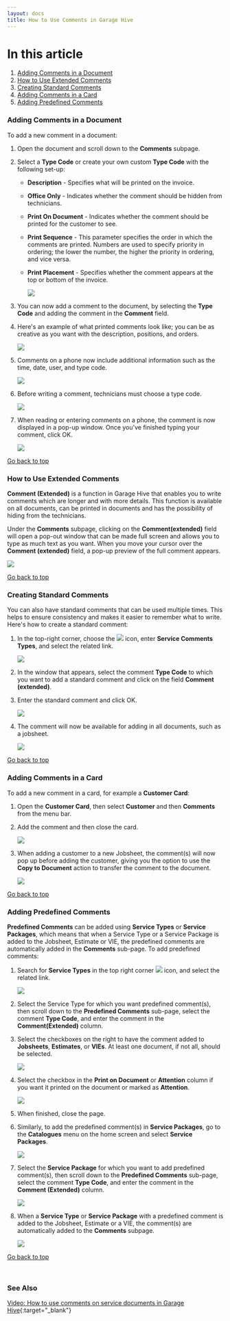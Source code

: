 ```yaml
---
layout: docs
title: How to Use Comments in Garage Hive
---
```


<a name="top"></a>

# In this article
1. [Adding Comments in a Document](#adding-comments-in-a-document)
2. [How to Use Extended Comments](#how-to-use-extended-comments)
3. [Creating Standard Comments](#creating-standard-comments)
4. [Adding Comments in a Card](#adding-comments-in-a-card)
5. [Adding Predefined Comments](#adding-predefined-comments)

### Adding Comments in a Document
To add a new comment in a document:
1. Open the document and scroll down to the **Comments** subpage. 
2. Select a **Type Code** or create your own custom **Type Code** with the following set-up:
   * **Description** - Specifies what will be printed on the invoice.
   * **Office Only** - Indicates whether the comment should be hidden from technicians.
   * **Print On Document** - Indicates whether the comment should be printed for the customer to see.
   * **Print Sequence** - This parameter specifies the order in which the comments are printed. Numbers are used to specify priority in ordering; the lower the number, the higher the priority in ordering, and vice versa.
   * **Print Placement** - Specifies whether the comment appears at the top or bottom of the invoice.

      ![](media/garagehive-comments1.gif)

3. You can now add a comment to the document, by selecting the **Type Code** and adding the comment in the **Comment** field.
4. Here's an example of what printed comments look like; you can be as creative as you want with the description, positions, and orders. 

   ![](media/garagehive-comments6.gif)

5. Comments on a phone now include additional information such as the time, date, user, and type code.

   ![](media/garagehive-comments-phone.png)

6. Before writing a comment, technicians must choose a type code.

   ![](media/garagehive-comment-tech-code.png)

8. When reading or entering comments on a phone, the comment is now displayed in a pop-up window. Once you've finished typing your comment, click OK. 

   ![](media/garagehive-comment-phone-input.png)

[Go back to top](#top)

### How to Use Extended Comments
**Comment (Extended)** is a function in Garage Hive that enables you to write comments which are longer and with more details. This function is available on all documents, can be printed in documents and has the possibility of hiding from the technicians.

Under the **Comments** subpage, clicking on the **Comment(extended)** field will open a pop-out window that can be made full screen and allows you to type as much text as you want. When you move your cursor over the **Comment (extended)** field, a pop-up preview of the full comment appears. 

   ![](media/garagehive-comments2.gif)

[Go back to top](#top)

### Creating Standard Comments
You can also have standard comments that can be used multiple times. This helps to ensure consistency and makes it easier to remember what to write. Here's how to create a standard comment:
1. In the top-right corner, choose the ![](media/search_icon.png) icon, enter **Service Comments Types**, and select the related link.

   ![](media/garagehive-comments3.gif)

2. In the window that appears, select the comment **Type Code** to which you want to add a standard comment and click on the field **Comment (extended)**.
3. Enter the standard comment and click OK.

   ![](media/garagehive-comments4.gif)

4. The comment will now be available for adding in all documents, such as a jobsheet.

   ![](media/garagehive-comments5.gif)

[Go back to top](#top)

### Adding Comments in a Card
To add a new comment in a card, for example a **Customer Card**:
1. Open the **Customer Card**, then select **Customer** and then **Comments** from the menu bar.
2. Add the comment and then close the card.

   ![](media/garagehive-comments7.gif)

3. When adding a customer to a new Jobsheet, the comment(s) will now pop up before adding the customer, giving you the option to use the **Copy to Document** action to transfer the comment to the document.

   ![](media/garagehive-comments8.gif)

[Go back to top](#top)

### Adding Predefined Comments
**Predefined Comments** can be added using **Service Types** or **Service Packages**, which means that when a Service Type or a Service Package is added to the Jobsheet, Estimate or VIE, the predefined comments are automatically added in the **Comments** sub-page. To add predefined comments:
1. Search for **Service Types** in the top right corner ![](media/search_icon.png) icon, and select the related link.

   ![](media/garagehive-comments9.png)

2. Select the Service Type for which you want predefined comment(s), then scroll down to the **Predefined Comments** sub-page, select the comment **Type Code**, and enter the comment in the **Comment(Extended)** column.
3. Select the checkboxes on the right to have the comment added to **Jobsheets**, **Estimates**, or **VIEs**. At least one document, if not all, should be selected.

   ![](media/garagehive-comments9a.png)

4. Select the checkbox in the **Print on Document** or **Attention** column if you want it printed on the document or marked as **Attention**.

   ![](media/garagehive-comments10.png)

5. When finished, close the page.
6. Similarly, to add the predefined comment(s) in **Service Packages**, go to the **Catalogues** menu on the home screen and select **Service Packages**.

   ![](media/garagehive-comments11.png)

7. Select the **Service Package** for which you want to add predefined comment(s), then scroll down to the **Predefined Comments** sub-page, select the comment **Type Code**, and enter the comment in the **Comment (Extended)** column.

   ![](media/garagehive-comments12.png)

8. When a **Service Type** or **Service Package** with a predefined comment is added to the Jobsheet, Estimate or a VIE, the comment(s) are automatically added to the **Comments** subpage.

   ![](media/garagehive-comments13.png)


[Go back to top](#top)

<br>

### See Also

[Video: How to use comments on service documents in Garage Hive](https://www.youtube.com/watch?v=ebt1UsiP28k){:target="_blank"}
